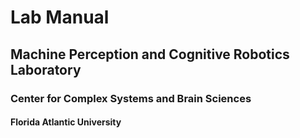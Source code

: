 # Lab Manual
## Machine Perception and Cognitive Robotics Laboratory
### Center for Complex Systems and Brain Sciences
#### Florida Atlantic University


